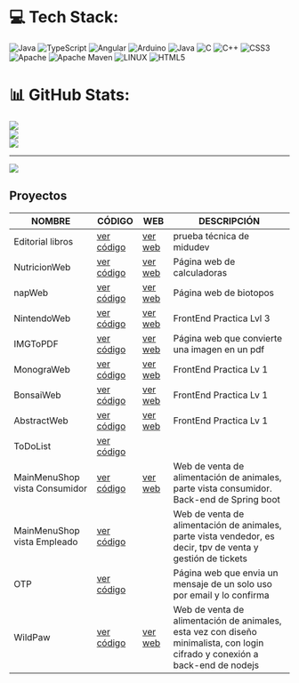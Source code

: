 # 💻 Tech Stack:
![Java](https://img.shields.io/badge/java-%23ED8B00.svg?style=for-the-badge&logo=java&logoColor=white) ![TypeScript](https://img.shields.io/badge/typescript-%23007ACC.svg?style=for-the-badge&logo=typescript&logoColor=white) ![Angular](https://img.shields.io/badge/angular-%23DD0031.svg?style=for-the-badge&logo=angular&logoColor=white) ![Arduino](https://img.shields.io/badge/-Arduino-00979D?style=for-the-badge&logo=Arduino&logoColor=white) ![Java](https://img.shields.io/badge/java-%23ED8B00.svg?style=for-the-badge&logo=java&logoColor=white) ![C](https://img.shields.io/badge/c-%2300599C.svg?style=for-the-badge&logo=c&logoColor=white) ![C++](https://img.shields.io/badge/c++-%2300599C.svg?style=for-the-badge&logo=c%2B%2B&logoColor=white) ![CSS3](https://img.shields.io/badge/angular-%23DD0031.svg?style=for-the-badge&logo=angular&logoColor=white) ![Apache](https://img.shields.io/badge/apache-%23D42029.svg?style=for-the-badge&logo=apache&logoColor=white) ![Apache Maven](https://img.shields.io/badge/Apache%20Maven-C71A36?style=for-the-badge&logo=Apache%20Maven&logoColor=white) ![LINUX](https://img.shields.io/badge/Linux-FCC624?style=for-the-badge&logo=linux&logoColor=black)
![HTML5](https://img.shields.io/badge/html5-%23E34F26.svg?style=for-the-badge&logo=html5&logoColor=white)

# 📊 GitHub Stats:
![](https://github-readme-stats.vercel.app/api?username=x1n4px&theme=dark&hide_border=false&include_all_commits=false&count_private=false)<br/>
![](https://github-readme-streak-stats.herokuapp.com/?user=x1n4px&theme=dark&hide_border=false)<br/>
![](https://github-readme-stats.vercel.app/api/top-langs/?username=x1n4px&theme=dark&hide_border=false&include_all_commits=false&count_private=false&layout=compact)

---
[![](https://visitcount.itsvg.in/api?id=x1n4px&icon=0&color=0)](https://visitcount.itsvg.in)

<!-- Proudly created with GPRM ( https://gprm.itsvg.in ) -->

## Proyectos

| NOMBRE | CÓDIGO | WEB | DESCRIPCIÓN |
|-|-|-|-|
| Editorial libros | [ver código](https://github.com/x1n4px/editorialMiduW) | [ver web](https://x1n4px.github.io/editorialMiduW/) | prueba técnica de midudev |
| NutricionWeb | [ver código](https://napfish-9dc58.web.app/) | [ver web](https://github.com/x1n4px/NutricionWeb) | Página web de calculadoras |
| napWeb | [ver código](https://github.com/x1n4px/napWEB) | [ver web](https://napfish-9dc58.web.app/) | Página web de biotopos |
| NintendoWeb | [ver código](https://github.com/x1n4px/NintendoWEB) | [ver web](https://x1n4px.github.io/NintendoWEB/) | FrontEnd Practica Lvl 3 |
| IMGToPDF | [ver código](https://github.com/x1n4px/IMGToPDF) | [ver web](https://imgtopdf-b6376.web.app/) | Página web que convierte una imagen en un pdf | 
| MonograWeb | [ver código](https://github.com/x1n4px/monograWEB) | [ver web](https://x1n4px.github.io/monograWEB/) | FrontEnd Practica Lv 1 |
| BonsaiWeb | [ver código](https://github.com/x1n4px/bonsaiWeb) | [ver web](https://x1n4px.github.io/bonsaiWeb/) |  FrontEnd Practica Lv 1 |
| AbstractWeb | [ver código](https://github.com/x1n4px/abstractWeb) | [ver web](https://x1n4px.github.io/abstractWeb/) | FrontEnd Practica Lv 1 |
| ToDoList | [ver código](https://github.com/x1n4px/ToDoList) | | |
| MainMenuShop vista Consumidor | [ver código](https://github.com/x1n4px/MainMenuShop/tree/main/MainMenuShop-VistaConsumidor) | [ver web](https://x1n4px.github.io/MainMenuShop/) | Web de venta de alimentación de animales, parte vista consumidor. Back-end de Spring boot  |
| MainMenuShop vista Empleado | [ver código](https://github.com/x1n4px/MainMenuShop/tree/main/MainMenuShop-vistaEmpleado) | | Web de venta de alimentación de animales, parte vista vendedor, es decir, tpv de venta y gestión de tickets |
| OTP | [ver código](https://github.com/x1n4px/Generador-Contrasenas-OTP) | | Página web que envia un mensaje de un solo uso por email y lo confirma |
| WildPaw | [ver código](https://github.com/x1n4px/Wildpaws-Angular) | [ver web](https://natures-paws.web.app/) | Web de venta de alimentación de animales, esta vez con diseño minimalista, con login cifrado y conexión a back-end de nodejs |

